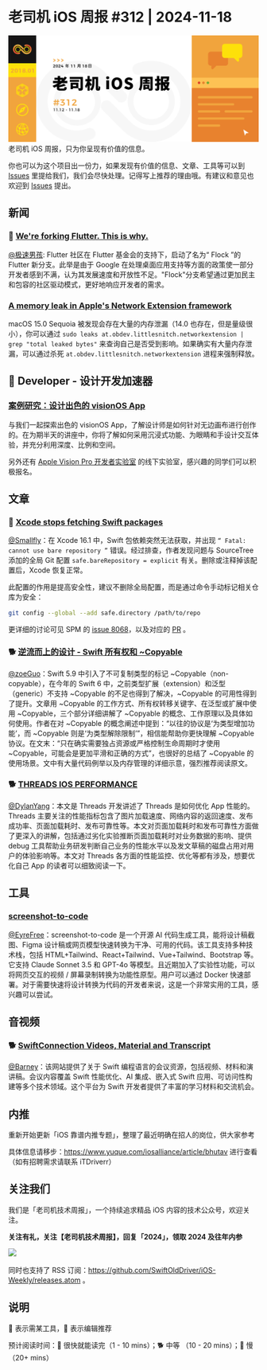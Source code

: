 # 老司机 iOS 周报 #312 | 2024-11-18

![ios-weekly](https://github.com/SwiftOldDriver/iOS-Weekly/blob/master/assets/weekly-header/312.jpg?raw=true)
老司机 iOS 周报，只为你呈现有价值的信息。

你也可以为这个项目出一份力，如果发现有价值的信息、文章、工具等可以到 [Issues](https://github.com/SwiftOldDriver/iOS-Weekly/issues) 里提给我们，我们会尽快处理。记得写上推荐的理由哦。有建议和意见也欢迎到 [Issues](https://github.com/SwiftOldDriver/iOS-Weekly/issues) 提出。

## 新闻

### 🐎 [We're forking Flutter. This is why.](https://getflocked.dev/blog/posts/we-are-forking-flutter-this-is-why/)

[@极速男孩](https://github.com/ztlyyznf001): Flutter 社区在 Flutter 基金会的支持下，启动了名为“ Flock ”的 Flutter 新分支。此举是由于 Google 在处理桌面应用支持等方面的政策使一部分开发者感到不满，认为其发展速度和开放性不足。"Flock"分支希望通过更加民主和包容的社区驱动模式，更好地响应开发者的需求。

### [A memory leak in Apple's Network Extension framework](https://obdev.at/blog/a-memory-leak-in-apples-network-extension-framework/)

macOS 15.0 Sequoia 被发现会存在大量的内存泄漏（14.0 也存在，但是量级很小），你可以通过 ``sudo leaks at.obdev.littlesnitch.networkextension | grep "total leaked bytes"`` 来查询自己是否受到影响。如果确实有大量内存泄漏，可以通过杀死 ``at.obdev.littlesnitch.networkextension`` 进程来强制释放。

##  Developer - 设计开发加速器

### [案例研究：设计出色的 visionOS App](https://developer.apple.com/events/view/GV4QHX6VBJ/dashboard)

与我们一起探索出色的 visionOS App，了解设计师是如何针对无边画布进行创作的。在为期半天的讲座中，你将了解如何采用沉浸式功能、为眼睛和手设计交互体验，并充分利用深度、比例和空间。

另外还有 [Apple Vision Pro 开发者实验室](https://developer.apple.com/events/view/ZJZ99TX978/dashboard) 的线下实验室，感兴趣的同学们可以积极报名。

## 文章

### 🐎 [Xcode stops fetching Swift packages](https://danielsaidi.com/blog/2024/11/04/xcode-stops-fetching-swift-packages)
[@Smallfly](https://github.com/iostalks)：在 Xcode 16.1 中，Swift 包依赖突然无法获取，并出现 ` “ Fatal: cannot use bare repository ” ` 错误。经过排查，作者发现问题与 SourceTree 添加的全局 Git 配置 `safe.bareRepository = explicit` 有关。删除或注释掉该配置后，Xcode 恢复正常。

此配置的作用是提高安全性，建议不删除全局配置，而是通过命令手动标记相关仓库为安全：  
```bash
git config --global --add safe.directory /path/to/repo
```

更详细的讨论可见 SPM 的 [issue 8068](https://github.com/swiftlang/swift-package-manager/issues/8068)，以及对应的 [PR](https://github.com/swiftlang/swift-package-manager/pull/8106) 。


### 🐕 [逆流而上的设计 - Swift 所有权和 ~Copyable](https://onevcat.com/2024/11/noncopyable/)

[@zoeGuo](https://github.com/zoeGuo)：Swift 5.9 中引入了不可复制类型的标记 ~Copyable（non-copyable），在今年的 Swift 6 中，之前类型扩展（extension）和泛型（generic）不支持 ~Copyable 的不足也得到了解决，~Copyable 的可用性得到了提升。文章用 ~Copyable 的工作方式、所有权转移关键字、在泛型或扩展中使用 ~Copyable，三个部分详细讲解了 ~Copyable 的概念、工作原理以及具体如何使用。作者在对 ~Copyable 的概念阐述中提到：“以往的协议是‘为类型增加功能’，而 ~Copyable 则是‘为类型解除限制’”，相信能帮助你更快理解 ~Copyable 协议。在文末：“只在确实需要独占资源或严格控制生命周期时才使用 ~Copyable，可能会是更加平滑和正确的方式”，也很好的总结了 ~Copyable 的使用场景。文中有大量代码例举以及内存管理的详细示意，强烈推荐阅读原文。

### 🐕 [THREADS IOS PERFORMANCE](https://atscaleconference.com/threads-ios-performance/)

[@DylanYang](https://github.com/Dylan19Yang)：本文是 Threads 开发讲述了 Threads 是如何优化 App 性能的。Threads 主要关注的性能指标包含了图片加载速度、网络内容的返回速度、发布成功率、页面加载耗时、发布可靠性等。本文对页面加载耗时和发布可靠性方面做了更深入的讲解，包括通过劣化实验推断页面加载耗时对业务数据的影响、提供 debug 工具帮助业务研发判断自己业务的性能水平以及发文草稿的磁盘占用对用户的体验影响等。本文对 Threads 各方面的性能监控、优化等都有涉及，想要优化自己 App 的读者可以细致阅读一下。

## 工具

### [screenshot-to-code](https://github.com/abi/screenshot-to-code)

[@EyreFree](https://github.com/EyreFree)：screenshot-to-code 是一个开源 AI 代码生成工具，能将设计稿截图、Figma 设计稿或网页模型快速转换为干净、可用的代码。该工具支持多种技术栈，包括 HTML+Tailwind、React+Tailwind、Vue+Tailwind、Bootstrap 等。它支持 Claude Sonnet 3.5 和 GPT-4o 等模型。且近期加入了实验性功能，可以将网页交互的视频 / 屏幕录制转换为功能性原型。用户可以通过 Docker 快速部署。对于需要快速将设计转换为代码的开发者来说，这是一个非常实用的工具，感兴趣可以尝试。

## 音视频

### 🐕 [SwiftConnection Videos, Material and Transcript](https://async.techconnection.io/frenchkit)

[@Barney](https://github.com/BarneyZhaoooo)：该网站提供了关于 Swift 编程语言的会议资源，包括视频、材料和演讲稿。会议内容覆盖 Swift 性能优化、AI 集成、嵌入式 Swift 应用、可访问性构建等多个技术领域。这个平台为 Swift 开发者提供了丰富的学习材料和交流机会。

## 内推

重新开始更新「iOS 靠谱内推专题」，整理了最近明确在招人的岗位，供大家参考

具体信息请移步：https://www.yuque.com/iosalliance/article/bhutav 进行查看（如有招聘需求请联系 iTDriverr）

## 关注我们

我们是「老司机技术周报」，一个持续追求精品 iOS 内容的技术公众号，欢迎关注。

**关注有礼，关注【老司机技术周报】，回复「2024」，领取 2024 及往年内参**

![](https://github.com/SwiftOldDriver/iOS-Weekly/blob/master/assets/qrcode_for_wechat.jpg?raw=true)

同时也支持了 RSS 订阅：https://github.com/SwiftOldDriver/iOS-Weekly/releases.atom 。

## 说明

🚧 表示需某工具，🌟 表示编辑推荐

预计阅读时间：🐎 很快就能读完（1 - 10 mins）；🐕 中等 （10 - 20 mins）；🐢 慢（20+ mins）
